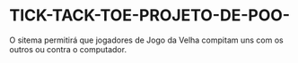 # TICK-TACK-TOE-PROJETO-DE-POO-
O sitema permitirá que jogadores de Jogo da Velha compitam uns com os outros ou contra o computador.
